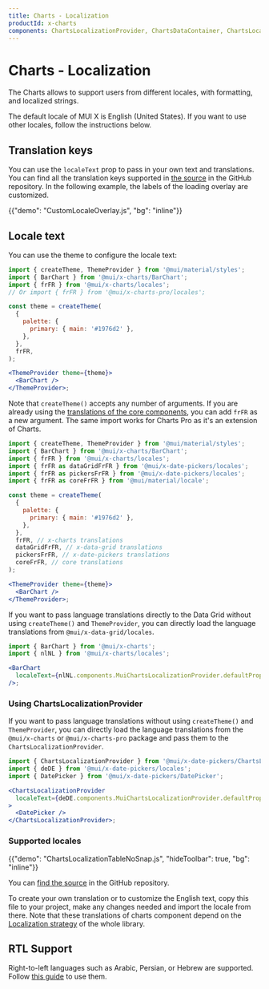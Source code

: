 ```yaml
---
title: Charts - Localization
productId: x-charts
components: ChartsLocalizationProvider, ChartsDataContainer, ChartsLocalizationProvider
---
```


# Charts - Localization

<p class="description">The Charts allows to support users from different locales, with formatting, and localized strings.</p>

The default locale of MUI X is English (United States). If you want to use other locales, follow the instructions below.

## Translation keys

You can use the `localeText` prop to pass in your own text and translations.
You can find all the translation keys supported in [the source](https://github.com/mui/mui-x/blob/-/packages/x-charts/src/locales/enUS.ts)
in the GitHub repository.
In the following example, the labels of the loading overlay are customized.

{{"demo": "CustomLocaleOverlay.js", "bg": "inline"}}

## Locale text

You can use the theme to configure the locale text:

```jsx
import { createTheme, ThemeProvider } from '@mui/material/styles';
import { BarChart } from '@mui/x-charts/BarChart';
import { frFR } from '@mui/x-charts/locales';
// Or import { frFR } from '@mui/x-charts-pro/locales';

const theme = createTheme(
  {
    palette: {
      primary: { main: '#1976d2' },
    },
  },
  frFR,
);

<ThemeProvider theme={theme}>
  <BarChart />
</ThemeProvider>;
```

Note that `createTheme()` accepts any number of arguments.
If you are already using the [translations of the core components](/material-ui/guides/localization/#locale-text), you can add `frFR` as a new argument.
The same import works for Charts Pro as it's an extension of Charts.

```jsx
import { createTheme, ThemeProvider } from '@mui/material/styles';
import { BarChart } from '@mui/x-charts/BarChart';
import { frFR } from '@mui/x-charts/locales';
import { frFR as dataGridFrFR } from '@mui/x-date-pickers/locales';
import { frFR as pickersFrFR } from '@mui/x-date-pickers/locales';
import { frFR as coreFrFR } from '@mui/material/locale';

const theme = createTheme(
  {
    palette: {
      primary: { main: '#1976d2' },
    },
  },
  frFR, // x-charts translations
  dataGridFrFR, // x-data-grid translations
  pickersFrFR, // x-date-pickers translations
  coreFrFR, // core translations
);

<ThemeProvider theme={theme}>
  <BarChart />
</ThemeProvider>;
```

If you want to pass language translations directly to the Data Grid without using `createTheme()` and `ThemeProvider`, you can directly load the language translations from `@mui/x-data-grid/locales`.

```jsx
import { BarChart } from '@mui/x-charts';
import { nlNL } from '@mui/x-charts/locales';

<BarChart
  localeText={nlNL.components.MuiChartsLocalizationProvider.defaultProps.localeText}
/>;
```

### Using ChartsLocalizationProvider

If you want to pass language translations without using `createTheme()` and `ThemeProvider`,
you can directly load the language translations from the `@mui/x-charts` or `@mui/x-charts-pro` package and pass them to the `ChartsLocalizationProvider`.

```jsx
import { ChartsLocalizationProvider } from '@mui/x-date-pickers/ChartsLocalizationProvider';
import { deDE } from '@mui/x-date-pickers/locales';
import { DatePicker } from '@mui/x-date-pickers/DatePicker';

<ChartsLocalizationProvider
  localeText={deDE.components.MuiChartsLocalizationProvider.defaultProps.localeText}
>
  <DatePicker />
</ChartsLocalizationProvider>;
```

### Supported locales

{{"demo": "ChartsLocalizationTableNoSnap.js", "hideToolbar": true, "bg": "inline"}}

You can [find the source](https://github.com/mui/mui-x/tree/HEAD/packages/x-charts/src/locales) in the GitHub repository.

To create your own translation or to customize the English text, copy this file to your project, make any changes needed and import the locale from there.
Note that these translations of charts component depend on the [Localization strategy](/material-ui/guides/localization/) of the whole library.

## RTL Support

Right-to-left languages such as Arabic, Persian, or Hebrew are supported.
Follow [this guide](/material-ui/customization/right-to-left/) to use them.

